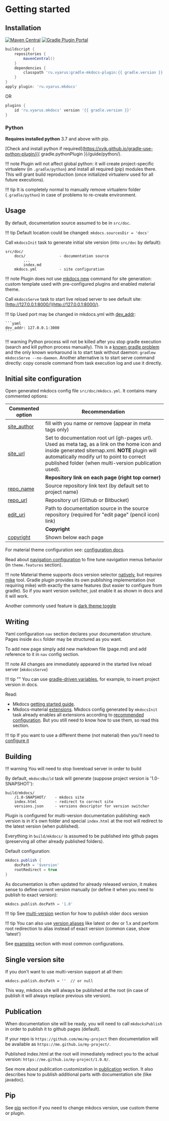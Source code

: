 # Getting started

## Installation

[![Maven Central](https://img.shields.io/maven-central/v/ru.vyarus/gradle-mkdocs-plugin.svg)](https://maven-badges.herokuapp.com/maven-central/ru.vyarus/gradle-mkdocs-plugin)
[![Gradle Plugin Portal](https://img.shields.io/maven-metadata/v/https/plugins.gradle.org/m2/ru/vyarus/mkdocs/ru.vyarus.mkdocs.gradle.plugin/maven-metadata.xml.svg?colorB=007ec6&label=plugins%20portal)](https://plugins.gradle.org/plugin/ru.vyarus.mkdocs)

```groovy
buildscript {
    repositories {
        mavenCentral()
    }
    dependencies {
        classpath 'ru.vyarus:gradle-mkdocs-plugin:{{ gradle.version }}'
    }
}
apply plugin: 'ru.vyarus.mkdocs'
```

OR 

```groovy
plugins {
    id 'ru.vyarus.mkdocs' version '{{ gradle.version }}'
}
```

### Python

**Requires installed python** 3.7 and above with pip.

[Check and install python if required](https://xvik.github.io/gradle-use-python-plugin/{{ gradle.pythonPlugin }}/guide/python/).

!!! note
    Plugin will not affect global python: it will create project-specific virtualenv (in `.gradle/python`) 
    and install all required (pip) modules there. This will grant build reproduction (once initialized virtualenv used for all 
    future executions). 

!!! tip
    It is completely normal to manually remove virtualenv folder (`.gradle/python`) in case of problems
    to re-create environment.

## Usage

By default, documentation source assumed to be in `src/doc`.

!!! tip
    Default location could be changed: `mkdocs.sourcesDir = 'docs'` 

Call `mkdocsInit` task to generate initial site version (into `src/doc` by default):

```
src/doc/
    docs/               - documentation source
        ...
        index.md
    mkdocs.yml          - site configuration
```

!!! note 
    Plugin does not use [mkdocs new](http://www.mkdocs.org/#getting-started) command for site generation: custom template used 
    with pre-configured plugins and enabled material theme.

Call `mkdocsServe` task to start live reload server to see default site: [http://127.0.0.1:8000/](http://127.0.0.1:8000/).

!!! tip
    Used port may be changed in mkdocs.yml with [dev_addr](https://www.mkdocs.org/user-guide/configuration/#dev_addr):
    
    ```yaml
    dev_addr: 127.0.0.1:3000
    ```

!!! warning 
    Python process will not be killed after you stop gradle execution (search and kill python process manually). This is a [known gradle problem](https://github.com/gradle/gradle/issues/1128) 
    and the only known workaround is to start task without daemon: `gradlew mkdocsServe --no-daemon`. 
    Another alternative is to start serve command directly: copy console command from task execution log and use it directly. 

## Initial site configuration

Open generated mkdocs config file `src/doc/mkdocs.yml`. It contains many commented options:

| Commented option | Recommendation |
|------------------|--------|   
| [site_author](http://www.mkdocs.org/user-guide/configuration/#site_author) | fill with you name or remove (appear in meta tags only) |
| [site_url](http://www.mkdocs.org/user-guide/configuration/#site_url) |  Set to documentation root url (gh-pages url). Used as meta tag, as a link on the home icon and inside generated sitemap.xml. **NOTE** plugin will automatically modify url to point to correct published folder (when multi-version publication used). |
| | **Repository link on each page (right top corner)** |
| [repo_name](http://www.mkdocs.org/user-guide/configuration/#repo_name) | Source repository link text (by default set to project name) |
| [repo_url](http://www.mkdocs.org/user-guide/configuration/#repo_url) | Repository url (Github or Bitbucket) |
| [edit_uri](http://www.mkdocs.org/user-guide/configuration/#edit_uri) | Path to documentation source in the source repository (required for "edit page" (pencil icon) link)|
|  | **Copyright** |
| [copyright](http://www.mkdocs.org/user-guide/configuration/#copyright)| Shown below each page |

For material theme configuration see: [configuration docs](https://squidfunk.github.io/mkdocs-material/creating-your-site/#configuration).

Read about [navigation configuration](https://squidfunk.github.io/mkdocs-material/setup/setting-up-navigation/) to fine tune
navigation menus behavior (in `theme.features` section).

!!! note
    Material theme supports docs version selector [natively](https://squidfunk.github.io/mkdocs-material/setup/setting-up-versioning/#versioning),
    but requires [mike](https://github.com/jimporter/mike) tool. Gradle plugin provides its own
    publishing implementation (not requiring mike) with exactly the same features (but easier to configure from gradle).
    So if you want version switcher, just enable it as shown in docs and it will work.

Another commonly used feature is [dark theme toggle](https://squidfunk.github.io/mkdocs-material/setup/changing-the-colors/#color-palette-toggle)

## Writing

Yaml configuration `nav` section declares your documentation structure. Pages inside `docs` folder
may be structured as you want.

To add new page simply add new markdown file (page.md) and add reference to it in `nav` config section.   

!!! note
    All changes are immediately appeared in the started live reload server (`mkdocsServe`)

!!! tip ""
    You can use [gradle-driven variables](guide/vars.md), for example, to insert project version in docs.

Read:

* Mkdocs [getting started guide](http://www.mkdocs.org/#getting-started).
* Mkdocs-material [extensions](https://squidfunk.github.io/mkdocs-material/setup/extensions/). Mkdocs config
  generated by `mkdocsInit` task already enables all extensions according to [recommended configuration](https://squidfunk.github.io/mkdocs-material/setup/extensions/#recommended-configuration).
  But you still need to know how to use them, so read this section.

!!! tip
    If you want to use a different theme (not material) then you'll need to [configure it](guide/theme.md)

## Building

!!! warning
    You will need to stop livereload server in order to build

By default, `mkdocsBuild` task will generate (suppose project version is '1.0-SNAPSHOT'):

```
build/mkdocs/
    /1.0-SNAPSHOT/    - mkdocs site
    index.html        - redirect to correct site
    versions.json     - versions descriptor for version switcher
```

Plugin is configured for multi-version documentation publishing: each version is in it's own folder
and special `index.html` at the root will redirect to the latest version (when published).

Everything in `build/mkdocs/` is assumed to be published into github pages (preserving all other already published folders).  

Default configuration:

```groovy
mkdocs.publish {
    docPath = '$version'  
    rootRedirect = true  
}
``` 

As documentation is often updated for already released version, it makes sense to define 
current version manually (or define it when you need to publish to exact version):

```groovy
mkdocs.publish.docPath = '1.0'
```

!!! tip
    See [multi-version](guide/multi-version.md) section for how to publish older docs version

!!! tip
    You can also use [version aliases](guide/multi-version.md#aliases) like latest or dev or 1.x and perform root redirection
    to alias instead of exact version (common case, show 'latest')

See [examples](examples.md) section with most common configurations.

## Single version site

If you don't want to use multi-version support at all then:

```
mkdocs.publish.docPath = ''  // or null 
``` 

This way, mkdocs site will always be published at the root (in case of publish it will always replace 
previous site version).

## Publication

When documentation site will be ready, you will need to call `mkdocksPublish` in order to 
publish it to github pages (default).

If your repo is `https://github.com/me/my-project` then documentation will be
available as `https://me.github.io/my-project/`. 

Published index.html at the root will immediately redirect you to the actual version:
`https://me.github.io/my-project/1.0.0/`.

See more about publication customization in [publication](guide/publication.md) section.
It also describes how to publish additional parts with documentation site (like javadoc).

## Pip

See [pip](guide/pip.md) section if you need to change mkdocs version, use custom theme or plugin.